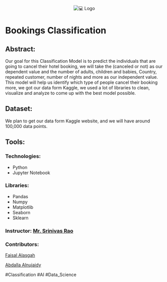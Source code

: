 <!-- PROJECT LOGO -->
<br />
<p align="center">
    <img src="https://cedcommerce.com/blog/wp-content/uploads/2017/02/2.png" alt="💻 Logo">
  </a>
  
# Bookings Classification
## Abstract:
Our goal for this Classification Model is to predict the individuals that are
going to cancel their hotel booking, we will take the (canceled or not) as
our dependent value and the number of adults, children and babies,
Country, repeated customer, number of nights and more as our
independent value. This model will help us identify which type of people
cancel their booking more, we got our data form Kaggle, we used a lot of
libraries to clean, visualize and analyze to come up with the best model
possible. 

## Dataset:
We plan to get our data form Kaggle website, and we will have around 100,000 data points.
## Tools:
### Technologies:
- Python
- Jupyter Notebook
### Libraries: 
- Pandas
- Numpy
- Matplotlib
- Seaborn
- Sklearn



### Instructor: [**Mr. Srinivas Rao**]()

### Contributors:

[Faisal Alasgah](https://github.com/FaisalAlasgah)

[Abdalla Alnujaidy](https://github.com/aalnujaidy)

#Classification #AI #Data_Science

